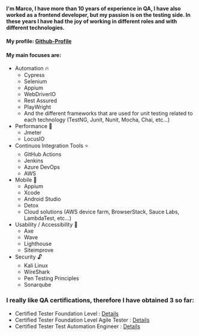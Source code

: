 #### I'm Marco, I have more than 10 years of experience in QA, I have also worked as a frontend developer, but my passion is on the testing side. In these years I have had the joy of working in different roles and with different technologies. 

#### My profile: [Github-Profile](https://github.com/marcoolsen)

#### My main focuses are:

- Automation 🔥
    - Cypress 
    - Selenium 
    - Appium
    - WebDriverIO 
    - Rest Assured
    - PlayWright
    - And the different frameworks that are used for unit testing related to each technology (TestNG, Junit, Nunit, Mocha, Chai, etc...) 
- Performance 🚀
    - Jmeter 
    - LocusIO
- Continuos Integration Tools ⭐️
    - GitHub Actions 
    - Jenkins
    - Azure DevOps
    - AWS
- Mobile 📱
    - Appium
    - Xcode
    - Android Studio
    - Detox
    - Cloud solutions (AWS device farm, BrowserStack, Sauce Labs, LambdaTest, etc…)
- Usability / Accessibility 👀
    - Axe
    - Wave
    - Lighthouse
    - Siteimprove
- Security 🔓
    - Kali Linux
    - WireShark
    - Pen Testing Principles
    - Sonarqube

### I really like QA certifications, therefore I have obtained 3 so far:

- Certified Tester Foundation Level : [Details](https://www.istqb.org/certifications/certified-tester-foundation-level-v3-1)
- Certified Tester Foundation Level Agile Tester : [Details](https://www.istqb.org/certifications/agile-tester)
- Certified Tester Test Automation Engineer : [Details](https://www.istqb.org/certifications/test-automation-engineer)
